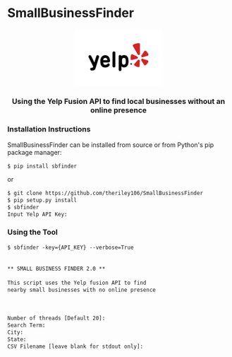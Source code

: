 # SmallBusinessFinder

<p align="center">
  <img src="static/yelp.png" width="200px"/>
  <h3 align="center">Using the Yelp Fusion API to find local businesses without an online presence</h3>
</p>

### Installation Instructions

SmallBusinessFinder can be installed from source or from Python's pip package manager:

``` {.sourceCode .bash}
$ pip install sbfinder
```

or

``` {.sourceCode .bash}
$ git clone https://github.com/theriley106/SmallBusinessFinder
$ pip setup.py install
$ sbfinder
Input Yelp API Key:
```

### Using the Tool

```{.sourceCode .bash}
$ sbfinder -key={API_KEY} --verbose=True


** SMALL BUSINESS FINDER 2.0 **

This script uses the Yelp fusion API to find
nearby small businesses with no online presence



Number of threads [Default 20]: 
Search Term: 
City: 
State: 
CSV Filename [leave blank for stdout only]: 
```
